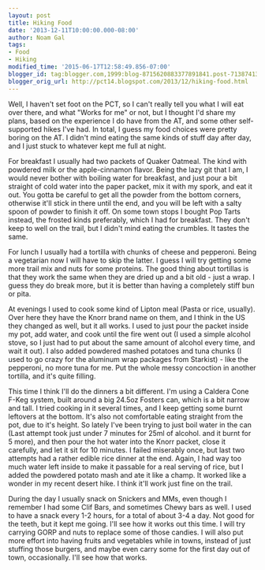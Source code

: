 ```yaml
---
layout: post
title: Hiking Food
date: '2013-12-11T10:00:00.000-08:00'
author: Noam Gal
tags:
- Food
- Hiking
modified_time: '2015-06-17T12:58:49.856-07:00'
blogger_id: tag:blogger.com,1999:blog-8715620883377891841.post-7138741344223611648
blogger_orig_url: http://pct14.blogspot.com/2013/12/hiking-food.html
---
```

Well, I haven't set foot on the PCT, so I can't really tell you what I will eat over there, and what "Works for me" or not, but I thought I'd share my plans, based on the experience I do have from the AT, and some other self-supported hikes I've had. In total, I guess my food choices were pretty boring on the AT. I didn't mind eating the same kinds of stuff day after day, and I just stuck to whatever kept me full at night.

For breakfast I usually had two packets of Quaker Oatmeal. The kind with powdered milk or the apple-cinnamon flavor. Being the lazy git that I am, I would never bother with boiling water for breakfast, and just pour a bit straight of cold water into the paper packet, mix it with my spork, and eat it out. You gotta be careful to get all the powder from the bottom corners, otherwise it'll stick in there until the end, and you will be left with a salty spoon of powder to finish it off. On some town stops I bought Pop Tarts instead, the frosted kinds preferably, which I had for breakfast. They don't keep to well on the trail, but I didn't mind eating the crumbles. It tastes the same.

For lunch I usually had a tortilla with chunks of cheese and pepperoni. Being a vegetarian now I will have to skip the latter. I guess I will try getting some more trail mix and nuts for some proteins. The good thing about tortillas is that they work the same when they are dried up and a bit old - just a wrap. I guess they do break more, but it is better than having a completely stiff bun or pita.

At evenings I used to cook some kind of Lipton meal (Pasta or rice, usually). Over here they have the Knorr brand name on them, and I think in the US they changed as well, but it all works. I used to just pour the packet inside my pot, add water, and cook until the fire went out (I used a simple alcohol stove, so I just had to put about the same amount of alcohol every time, and wait it out). I also added powdered mashed potatoes and tuna chunks (I used to go crazy for the aluminum wrap packages from Starkist) - like the pepperoni, no more tuna for me. Put the whole messy concoction in another tortilla, and it's quite filling.

This time I think I'll do the dinners a bit different. I'm using a Caldera Cone F-Keg system, built around a big 24.5oz Fosters can, which is a bit narrow and tall. I tried cooking in it several times, and I keep getting some burnt leftovers at the bottom. It's also not comfortable eating straight from the pot, due to it's height. So lately I've been trying to just boil water in the can (Last attempt took just under 7 minutes for 25ml of alcohol. and it burnt for 5 more), and then pour the hot water into the Knorr packet, close it carefully, and let it sit for 10 minutes. I failed miserably once, but last two attempts had a rather edible rice dinner at the end. Again, I had way too much water left inside to make it passable for a real serving of rice, but I added the powdered potato mash and ate it like a champ. It worked like a wonder in my recent desert hike. I think it'll work just fine on the trail.

During the day I usually snack on Snickers and MMs, even though I remember I had some Clif Bars, and sometimes Chewy bars as well. I used to have a snack every 1-2 hours, for a total of about 3-4 a day. Not good for the teeth, but it kept me going. I'll see how it works out this time. I will try carrying GORP and nuts to replace some of those candies. I will also put more effort into having fruits and vegetables while in towns, instead of just stuffing those burgers, and maybe even carry some for the first day out of town, occasionally. I'll see how that works.
